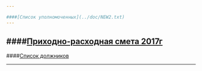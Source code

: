```yaml
---

####[Список уполномоченных](../doc/NEW2.txt)
---
```


####[Приходно-расходная смета 2017г](../doc/NEW3.txt)
---

####[Список должников](../doc/NEW5.txt)

---
